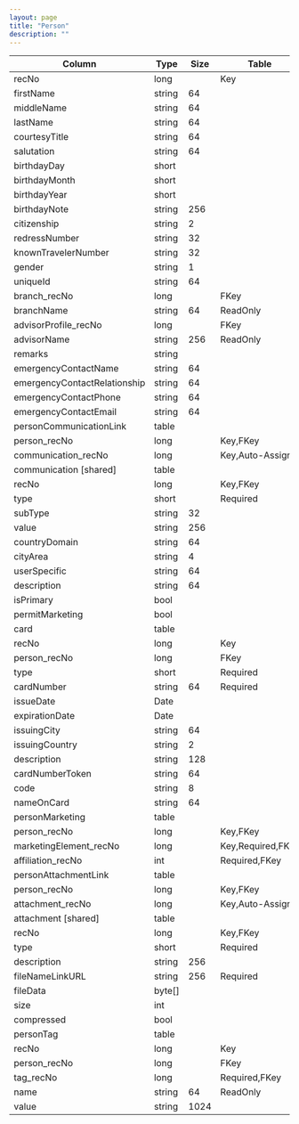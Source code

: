 ```yaml
---
layout: page
title: "Person"
description: ""
---
```




| Column | Type | Size | Table | Description |
| ------ | ---- | ---- | ----- | ----------- |
| recNo | long |  | Key | person | 
| firstName | string | 64 |  | person | 
| middleName | string | 64 |  | person | 
| lastName | string | 64 |  | person | 
| courtesyTitle | string | 64 |  | person | 
| salutation | string | 64 |  | person | 
| birthdayDay | short |  |  | person | 
| birthdayMonth | short |  |  | person | 
| birthdayYear | short |  |  | person | 
| birthdayNote | string | 256 |  | person | 
| citizenship | string | 2 |  | person | 
| redressNumber | string | 32 |  | person | 
| knownTravelerNumber | string | 32 |  | person | 
| gender | string | 1 |  | person | 
| uniqueId | string | 64 |  | person | 
| branch_recNo | long |  | FKey | person | 
| branchName | string | 64 | ReadOnly | person | 
| advisorProfile_recNo | long |  | FKey | person | 
| advisorName | string | 256 | ReadOnly | person | 
| remarks | string |  |  | person | 
| emergencyContactName | string | 64 |  | person | 
| emergencyContactRelationship | string | 64 |  | person | 
| emergencyContactPhone | string | 64 |  | person | 
| emergencyContactEmail | string | 64 |  | person | 
| personCommunicationLink  | table |  |  |  | 
| person_recNo | long |  | Key,FKey | personCommunicationLink | 
| communication_recNo | long |  | Key,Auto-Assign | personCommunicationLink | 
| communication  [shared] | table |  |  | person | 
| recNo | long |  | Key,FKey | communication | 
| type | short |  | Required | communication | 
| subType | string | 32 |  | communication | 
| value | string | 256 |  | communication | 
| countryDomain | string | 64 |  | communication | 
| cityArea | string | 4 |  | communication | 
| userSpecific | string | 64 |  | communication | 
| description | string | 64 |  | communication | 
| isPrimary | bool |  |  | communication | 
| permitMarketing | bool |  |  | communication | 
| card  | table |  |  |  | 
| recNo | long |  | Key | card | 
| person_recNo | long |  | FKey | card | 
| type | short |  | Required | card | 
| cardNumber | string | 64 | Required | card | 
| issueDate | Date |  |  | card | 
| expirationDate | Date |  |  | card | 
| issuingCity | string | 64 |  | card | 
| issuingCountry | string | 2 |  | card | 
| description | string | 128 |  | card | 
| cardNumberToken | string | 64 |  | card | 
| code | string | 8 |  | card | 
| nameOnCard | string | 64 |  | card | 
| personMarketing  | table |  |  |  | 
| person_recNo | long |  | Key,FKey | personMarketing | 
| marketingElement_recNo | long |  | Key,Required,FKey | personMarketing | 
| affiliation_recNo | int |  | Required,FKey | personMarketing | 
| personAttachmentLink  | table |  |  |  | 
| person_recNo | long |  | Key,FKey | personAttachmentLink | 
| attachment_recNo | long |  | Key,Auto-Assign | personAttachmentLink | 
| attachment  [shared] | table |  |  | person | 
| recNo | long |  | Key,FKey | attachment | 
| type | short |  | Required | attachment | 
| description | string | 256 |  | attachment | 
| fileNameLinkURL | string | 256 | Required | attachment | 
| fileData | byte[] |  |  | attachment | 
| size | int |  |  | attachment | 
| compressed | bool |  |  | attachment | 
| personTag  | table |  |  |  | 
| recNo | long |  | Key | personTag | 
| person_recNo | long |  | FKey | personTag | 
| tag_recNo | long |  | Required,FKey | personTag | 
| name | string | 64 | ReadOnly | personTag | 
| value | string | 1024 |  | personTag | 



